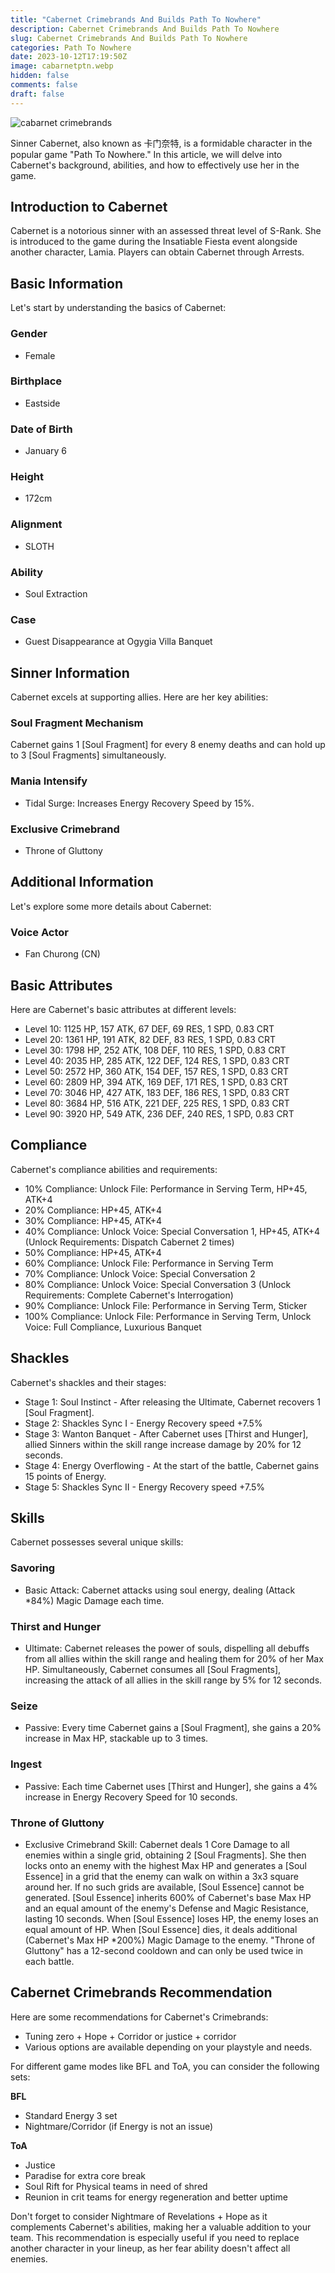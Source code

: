 ```yaml
---
title: "Cabernet Crimebrands And Builds Path To Nowhere"
description: Cabernet Crimebrands And Builds Path To Nowhere
slug: Cabernet Crimebrands And Builds Path To Nowhere
categories: Path To Nowhere
date: 2023-10-12T17:19:50Z
image: cabarnetptn.webp
hidden: false
comments: false
draft: false
---
```


![cabarnet crimebrands](cabarnetptn.webp)

Sinner Cabernet, also known as 卡门奈特, is a formidable character in the popular game "Path To Nowhere." In this article, we will delve into Cabernet's background, abilities, and how to effectively use her in the game.

## Introduction to Cabernet

Cabernet is a notorious sinner with an assessed threat level of S-Rank. She is introduced to the game during the Insatiable Fiesta event alongside another character, Lamia. Players can obtain Cabernet through Arrests.

## Basic Information

Let's start by understanding the basics of Cabernet:

### Gender
- Female

### Birthplace
- Eastside

### Date of Birth
- January 6

### Height
- 172cm

### Alignment
- SLOTH

### Ability
- Soul Extraction

### Case
- Guest Disappearance at Ogygia Villa Banquet

## Sinner Information

Cabernet excels at supporting allies. Here are her key abilities:

### Soul Fragment Mechanism
Cabernet gains 1 [Soul Fragment] for every 8 enemy deaths and can hold up to 3 [Soul Fragments] simultaneously.

### Mania Intensify
- Tidal Surge: Increases Energy Recovery Speed by 15%.

### Exclusive Crimebrand
- Throne of Gluttony

## Additional Information

Let's explore some more details about Cabernet:

### Voice Actor
- Fan Churong (CN)

## Basic Attributes

Here are Cabernet's basic attributes at different levels:

- Level 10: 1125 HP, 157 ATK, 67 DEF, 69 RES, 1 SPD, 0.83 CRT
- Level 20: 1361 HP, 191 ATK, 82 DEF, 83 RES, 1 SPD, 0.83 CRT
- Level 30: 1798 HP, 252 ATK, 108 DEF, 110 RES, 1 SPD, 0.83 CRT
- Level 40: 2035 HP, 285 ATK, 122 DEF, 124 RES, 1 SPD, 0.83 CRT
- Level 50: 2572 HP, 360 ATK, 154 DEF, 157 RES, 1 SPD, 0.83 CRT
- Level 60: 2809 HP, 394 ATK, 169 DEF, 171 RES, 1 SPD, 0.83 CRT
- Level 70: 3046 HP, 427 ATK, 183 DEF, 186 RES, 1 SPD, 0.83 CRT
- Level 80: 3684 HP, 516 ATK, 221 DEF, 225 RES, 1 SPD, 0.83 CRT
- Level 90: 3920 HP, 549 ATK, 236 DEF, 240 RES, 1 SPD, 0.83 CRT

## Compliance

Cabernet's compliance abilities and requirements:

- 10% Compliance: Unlock File: Performance in Serving Term, HP+45, ATK+4
- 20% Compliance: HP+45, ATK+4
- 30% Compliance: HP+45, ATK+4
- 40% Compliance: Unlock Voice: Special Conversation 1, HP+45, ATK+4 (Unlock Requirements: Dispatch Cabernet 2 times)
- 50% Compliance: HP+45, ATK+4
- 60% Compliance: Unlock File: Performance in Serving Term
- 70% Compliance: Unlock Voice: Special Conversation 2
- 80% Compliance: Unlock Voice: Special Conversation 3 (Unlock Requirements: Complete Cabernet's Interrogation)
- 90% Compliance: Unlock File: Performance in Serving Term, Sticker
- 100% Compliance: Unlock File: Performance in Serving Term, Unlock Voice: Full Compliance, Luxurious Banquet

## Shackles

Cabernet's shackles and their stages:

- Stage 1: Soul Instinct - After releasing the Ultimate, Cabernet recovers 1 [Soul Fragment].
- Stage 2: Shackles Sync I - Energy Recovery speed +7.5%
- Stage 3: Wanton Banquet - After Cabernet uses [Thirst and Hunger], allied Sinners within the skill range increase damage by 20% for 12 seconds.
- Stage 4: Energy Overflowing - At the start of the battle, Cabernet gains 15 points of Energy.
- Stage 5: Shackles Sync II - Energy Recovery speed +7.5%

## Skills

Cabernet possesses several unique skills:

### Savoring
- Basic Attack: Cabernet attacks using soul energy, dealing (Attack *84%) Magic Damage each time.

### Thirst and Hunger
- Ultimate: Cabernet releases the power of souls, dispelling all debuffs from all allies within the skill range and healing them for 20% of her Max HP. Simultaneously, Cabernet consumes all [Soul Fragments], increasing the attack of all allies in the skill range by 5% for 12 seconds.

### Seize
- Passive: Every time Cabernet gains a [Soul Fragment], she gains a 20% increase in Max HP, stackable up to 3 times.

### Ingest
- Passive: Each time Cabernet uses [Thirst and Hunger], she gains a 4% increase in Energy Recovery Speed for 10 seconds.

### Throne of Gluttony
- Exclusive Crimebrand Skill: Cabernet deals 1 Core Damage to all enemies within a single grid, obtaining 2 [Soul Fragments]. She then locks onto an enemy with the highest Max HP and generates a [Soul Essence] in a grid that the enemy can walk on within a 3x3 square around her. If no such grids are available, [Soul Essence] cannot be generated. [Soul Essence] inherits 600% of Cabernet's base Max HP and an equal amount of the enemy's Defense and Magic Resistance, lasting 10 seconds. When [Soul Essence] loses HP, the enemy loses an equal amount of HP. When [Soul Essence] dies, it deals additional (Cabernet's Max HP *200%) Magic Damage to the enemy. "Throne of Gluttony" has a 12-second cooldown and can only be used twice in each battle.

## Cabernet Crimebrands Recommendation

Here are some recommendations for Cabernet's Crimebrands:

- Tuning zero + Hope + Corridor or justice + corridor
- Various options are available depending on your playstyle and needs.

For different game modes like BFL and ToA, you can consider the following sets:

**BFL**
- Standard Energy 3 set
- Nightmare/Corridor (if Energy is not an issue)

**ToA**
- Justice
- Paradise for extra core break
- Soul Rift for Physical teams in need of shred
- Reunion in crit teams for energy regeneration and better uptime

Don't forget to consider Nightmare of Revelations + Hope as it complements Cabernet's abilities, making her a valuable addition to your team. This recommendation is especially useful if you need to replace another character in your lineup, as her fear ability doesn't affect all enemies.